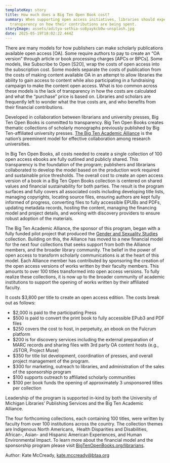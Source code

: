 ```yaml
---
templateKey: story
title: How much does a Big Ten Open Book cost?
summary: When supporting open access initiatives, libraries should expect full
  transparency on how their contributions are being spent.
storyImage: assets/aditya-sethia-so8yaykcb0w-unsplash.jpg
date: 2025-05-19T18:02:22.444Z
---
```

<!--StartFragment-->

There are many models for how publishers can make scholarly publications available open access \[OA]. Some require authors to pay to create an “OA version” through article or book processing charges \[APCs or BPCs]. Some models, like Subscribe to Open \[S2O], wrap the costs of open access into the subscription cost. Some models separate the costs of publication from the costs of making content available OA in an attempt to allow libraries the ability to gain access to content while also participating in a fundraising campaign to make the content open access. What is too common across these models is the lack of transparency in how the costs are calculated and what the “purchase” price is based on. Libraries and scholars are frequently left to wonder what the true costs are, and who benefits from their financial contributions. 

Developed in collaboration between librarians and university presses, Big Ten Open Books is committed to transparency. Big Ten Open Books creates thematic collections of scholarly monographs previously published by Big Ten-affiliated university presses. [The Big Ten Academic Alliance](https://btaa.org/about) is the nation’s preeminent model for effective collaboration among research universities.  

In Big Ten Open Books, all costs needed to create a single collection of 100 open access ebooks are fully outlined and publicly shared. This transparency is the foundation of the program; publishers and librarians collaborated to develop the model based on the production work required and sustainable price thresholds. The overall cost to create an open access version of a book in a Big Ten Open Books collection is centered on shared values and financial sustainability for both parties. The result is the program surfaces and fully covers all associated costs including developing title lists, managing copyrights, locating source files, ensuring authors are kept fully informed of progress, converting files to fully accessible EPUBs and PDFs, updating metadata records, hosting the content, managing the financing model and project details, and working with discovery providers to ensure robust adoption of the materials.

The Big Ten Academic Alliance, the sponsor of this program, began with a fully funded pilot project that produced the [Gender and Sexuality Studies](https://bigtenopenbooks.org/collections/) collection. Building on this, the Alliance has moved to a new financial model for the next four collections that seeks support from both the Alliance members, and the broader library community. The belief in the power of open access to transform scholarly communications is at the heart of this model. Each Alliance member has contributed by sponsoring the creation of the open access versions of works written by their faculty members. This amounts to over 100 titles transformed into open access versions. To fully realize these collections, it is now up to the broader community of academic institutions to support the opening of works written by their affiliated faculty. 

It costs $3,800 per title to create an open access edition. The costs break out as follows:

* $2,000 is paid to the participating Press
* $500 is paid to convert the print book to fully accessible EPub3 and PDF files
* $250 covers the cost to host, in perpetuity, an ebook on the Fulcrum platform
* $200 is for discovery services including the external preparation of MARC records and sharing files with 3rd party OA content hosts (e.g., JSTOR, Project Muse)
* $350 for title list development, coordination of presses, and overall project management of the program. 
* $300 for marketing, outreach to libraries, and administration of the sales of the sponsorship program
* $100 supports outreach to affiliated scholarly communities 
* $100 per book funds the opening of approximately 3 unsponsored titles per collection

Leadership of the program is supported in-kind by both the University of Michigan Libraries’ Publishing Services and the Big Ten Academic Alliance.   

The four forthcoming collections, each containing 100 titles, were written by faculty from over 100 institutions across the country. The collection themes are Indigenous North Americans,  Health Disparities and Disabilities, African-, Asian- and Hispanic American Experiences, and Human Environmental Impact. To learn more about the financial model and the sponsorship program please visit [BigTenOpenBooks.org/librarians](http://bigtenopenbooks.org/librarians).

Author: Kate McCready, [kate.mccready@btaa.org](mailto:kate.mccready@btaa.org)

<!--EndFragment-->